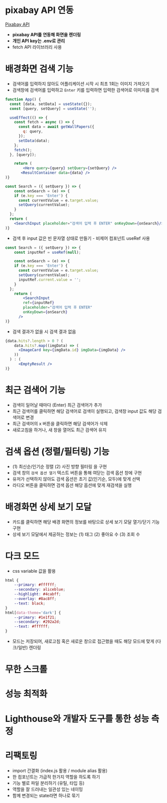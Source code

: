 # **pixabay API 연동**

[Pixabay API](https://pixabay.com/api/docs/)

- **pixabay API를 연동해 화면을 렌더링**
- **개인 API key는 .env로 관리**
- fetch API 라이브러리 사용

# **배경화면 검색 기능**

- 검색어를 입력하지 않아도 어플리케이션 시작 시 최초 1회는 이미지 가져오기
- 검색창에 검색어를 입력하고 `Enter` 키를 입력하면 입력한 검색어로 이미지를 검색

```jsx
function App() {
  const [data, setData] = useState({});
  const [query, setQuery] = useState('');

  useEffect(() => {
    const fetch = async () => {
      const data = await getWallPapers({
        q: query,
      });
      setData(data);
    };
    fetch();
  }, [query]);

	return (
		<Hero query={query} setQuery={setQuery} />
	   <ResultContainer data={data} />
)}
```

```jsx
const Search = ({ setQuery }) => {
	const onSearch = (e) => {
    if (e.key === 'Enter') {
      const currentValue = e.target.value;
      setQuery(currentValue);
    }
  };
  return (
	<SearchInput placeholder="검색어 입력 후 ENTER" onKeyDown={onSearch}/>
)}
```

- 검색 후 input 값은 빈 문자열 상태로 만들기 - 비제어 컴포넌트 useRef 사용

```jsx
const Search = ({ setQuery }) => {
	const inputRef = useRef(null);

	const onSearch = (e) => {
    if (e.key === 'Enter') {
      const currentValue = e.target.value;
      setQuery(currentValue);
      inputRef.current.value = '';
    }
  };
	return (
		<SearchInput
	    ref={inputRef}
	    placeholder="검색어 입력 후 ENTER"
	    onKeyDown={onSearch}
	  />
)}
```

- 검색 결과가 없을 시 검색 결과 없음

```jsx
{data.hits?.length > 0 ? (
    data.hits?.map((imgData) => (
      <ImageCard key={imgData.id} imgData={imgData} />
    ))
  ) : (
	  <EmptyResult />
)}
```

# **최근 검색어 기능**

- 검색이 일어날 때마다 (Enter) 최근 검색어가 추가
- 최근 검색어를 클릭하면 해당 검색어로 검색이 실행되고, 검색창 input 값도 해당 검색어로 변경
- 최근 검색어의 x 버튼을 클릭하면 해당 검색어가 삭제
- 새로고침을 하거나, 새 창을 열어도 최근 검색어 유지

# **검색 옵션 (정렬/필터링) 기능**

- (1) 최신순/인기순 정렬 (2) 사진 방향 필터링 을 구현
- 검색 창의 `검색 옵션 열기` 텍스트 버튼을 통해 여닫는 검색 옵션 창에 구현
- 유저가 선택하지 않아도 검색 옵션은 초기 값(인기순, 모두)에 맞게 선택
- 라디오 버튼을 클릭하면 검색 옵션 해당 옵션에 맞게 재검색을 실행

# **배경화면 상세 보기 모달**

- 카드를 클릭하면 해당 배경 화면의 정보를 바탕으로 상세 보기 모달 열기/닫기 기능 구현
- 상세 보기 모달에서 제공하는 정보는 (1) 태그 (2) 좋아요 수 (3) 조회 수

# **다크 모드**

- css variable 값을 활용

```css
html {
    --primary: #ffffff;
    --secondary: aliceblue;
    --highlight: #4cabff;
    --overlay: #8ac8ff;
    --text: black;
}
html[data-theme='dark'] {
    --primary: #1e1f21;
    --secondary: #292a2d;
    --text: #ffffff;
}
```

- 모드는 저장되어, 새로고침 혹은 새로운 창으로 접근했을 때도 해당 모드에 맞게 (다크/일반) 렌더링

# **무한 스크롤**

# **성능 최적화**

# **Lighthouse와 개발자 도구를 통한 성능 측정**

# 리팩토링

- import 간결화 (index.js 활용 / module alias 활용)
- 한 컴포넌트는 가급적 한가지 역할을 하도록 하기
- 기능 별로 파일 분리하기 (유틸, 타입 등)
- 역할을 잘 드러내는 일관성 있는 네이밍
- 함께 변경되는 state라면 하나로 묶기
